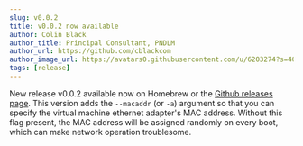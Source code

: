 ```yaml
---
slug: v0.0.2
title: v0.0.2 now available
author: Colin Black
author_title: Principal Consultant, PNDLM
author_url: https://github.com/cblackcom
author_image_url: https://avatars0.githubusercontent.com/u/6203274?s=400&v=4
tags: [release]
---
```


New release v0.0.2 available now on Homebrew or the [Github releases page](https://github.com/kendfinger/virtual/releases).  This version adds the `--macaddr` (or `-a`) argument so that you can specify the virtual machine ethernet adapter's MAC address.  Without this flag present, the MAC address will be assigned randomly on every boot, which can make network operation troublesome.
